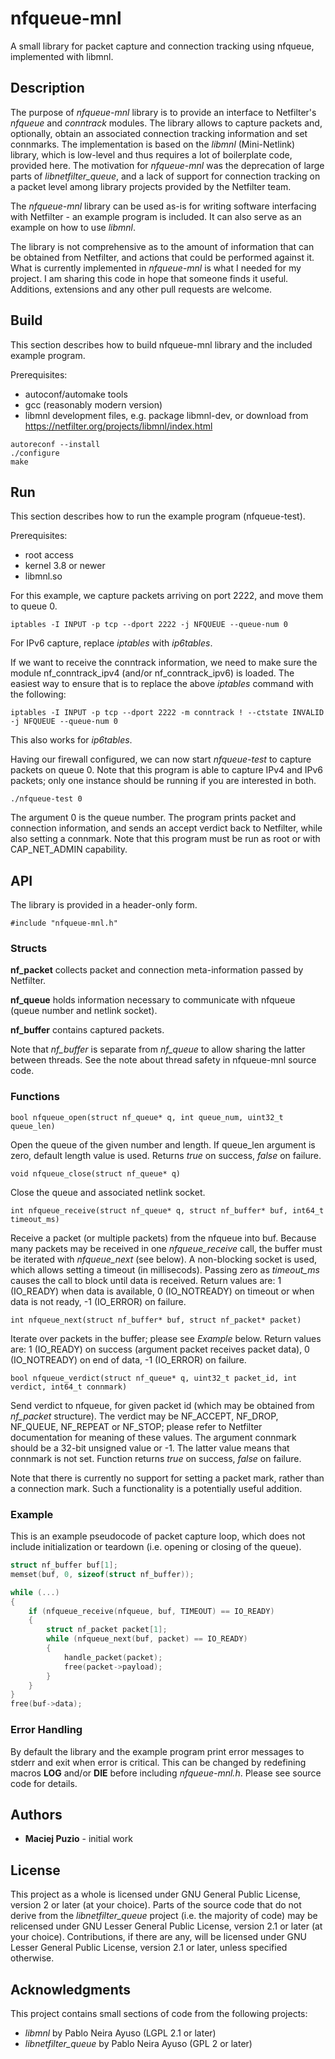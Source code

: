 # nfqueue-mnl
A small library for packet capture and connection tracking using nfqueue, implemented with libmnl.

## Description
The purpose of *nfqueue-mnl* library is to provide an interface to Netfilter's *nfqueue* and 
*conntrack* modules. The library allows to capture packets and, optionally, obtain an associated 
connection tracking information and set connmarks. The implementation is based on the *libmnl* 
(Mini-Netlink) library, which is low-level and thus requires a lot of boilerplate code, provided 
here. The motivation for *nfqueue-mnl* was the deprecation of large parts of *libnetfilter_queue*, 
and a lack of support for connection tracking on a packet level among library projects provided by 
the Netfilter team.

The *nfqueue-mnl* library can be used as-is for writing software interfacing with Netfilter - an
example program is included. It can also serve as an example on how to use *libmnl*.

The library is not comprehensive as to the amount of information that can be obtained from
Netfilter, and actions that could be performed against it. What is currently implemented in
*nfqueue-mnl* is what I needed for my project. I am sharing this code in hope that someone finds it
useful. Additions, extensions and any other pull requests are welcome.

## Build
This section describes how to build nfqueue-mnl library and the included example program.

Prerequisites:

- autoconf/automake tools  
- gcc (reasonably modern version)  
- libmnl development files, e.g. package libmnl-dev, or download from
https://netfilter.org/projects/libmnl/index.html  

```
autoreconf --install
./configure
make
```
## Run
This section describes how to run the example program (nfqueue-test).

Prerequisites:

- root access  
- kernel 3.8 or newer  
- libmnl.so  

For this example, we capture packets arriving on port 2222, and move them to queue 0.

`iptables -I INPUT -p tcp --dport 2222 -j NFQUEUE --queue-num 0`

For IPv6 capture, replace *iptables* with *ip6tables*.

If we want to receive the conntrack information, we need to make sure the module nf_conntrack_ipv4
(and/or nf_conntrack_ipv6) is loaded. The easiest way to ensure that is to replace the above
*iptables* command with the following:

`iptables -I INPUT -p tcp --dport 2222 -m conntrack ! --ctstate INVALID -j NFQUEUE --queue-num 0`

This also works for *ip6tables*.

Having our firewall configured, we can now start *nfqueue-test* to capture packets on queue 0. Note
that this program is able to capture IPv4 and IPv6 packets; only one instance should be running if
you are interested in both.

`./nfqueue-test 0`

The argument 0 is the queue number. The program prints packet and connection information, and sends
an accept verdict back to Netfilter, while also setting a connmark. Note that this program must be
run as root or with CAP_NET_ADMIN capability.

## API
The library is provided in a header-only form.

`#include "nfqueue-mnl.h"`

### Structs
**nf_packet** collects packet and connection meta-information passed by Netfilter.

**nf_queue** holds information necessary to communicate with nfqueue (queue number and netlink
socket).

**nf_buffer** contains captured packets.

Note that *nf_buffer* is separate from *nf_queue* to allow sharing the latter between threads. See
the note about thread safety in nfqueue-mnl source code.

### Functions

`bool nfqueue_open(struct nf_queue* q, int queue_num, uint32_t queue_len)`

Open the queue of the given number and length. If queue_len argument is zero, default length value
is used.
Returns *true* on success, *false* on failure.

`void nfqueue_close(struct nf_queue* q)`

Close the queue and associated netlink socket.

`int nfqueue_receive(struct nf_queue* q, struct nf_buffer* buf, int64_t timeout_ms)`

Receive a packet (or multiple packets) from the nfqueue into buf. Because many packets may be
received in one *nfqueue_receive* call, the buffer must be iterated with *nfqueue_next* (see below).
A non-blocking socket is used, which allows setting a timeout (in millisecods). Passing zero as
*timeout_ms* causes the call to block until data is received.
Return values are: 1 (IO_READY) when data is available, 0 (IO_NOTREADY) on timeout or when data is
not ready, -1 (IO_ERROR) on failure.

`int nfqueue_next(struct nf_buffer* buf, struct nf_packet* packet)`

Iterate over packets in the buffer; please see *Example* below.
Return values are: 1 (IO_READY) on success (argument packet receives packet data), 0 (IO_NOTREADY)
on end of data, -1 (IO_ERROR) on failure.

`bool nfqueue_verdict(struct nf_queue* q, uint32_t packet_id, int verdict, int64_t connmark)`

Send verdict to nfqueue, for given packet id (which may be obtained from *nf_packet* structure). The
verdict may be NF_ACCEPT, NF_DROP, NF_QUEUE, NF_REPEAT or NF_STOP; please refer to Netfilter
documentation for meaning of these values. The argument connmark should be a 32-bit unsigned value
or -1. The latter value means that connmark is not set.
Function returns *true* on success, *false* on failure.

Note that there is currently no support for setting a packet mark, rather than a connection mark.
Such a functionality is a potentially useful addition.

### Example
This is an example pseudocode of packet capture loop, which does not include initialization or 
teardown (i.e. opening or closing of the queue).

```c
struct nf_buffer buf[1];
memset(buf, 0, sizeof(struct nf_buffer));

while (...)
{
    if (nfqueue_receive(nfqueue, buf, TIMEOUT) == IO_READY)
    {
        struct nf_packet packet[1];
        while (nfqueue_next(buf, packet) == IO_READY)
        {
            handle_packet(packet);
            free(packet->payload);
        }
    }
}
free(buf->data);
```
### Error Handling
By default the library and the example program print error messages to stderr and exit when error is
critical. This can be changed by redefining macros **LOG** and/or **DIE** before including
*nfqueue-mnl.h*. Please see source code for details.

## Authors
- **Maciej Puzio** - initial work

## License
This project as a whole is licensed under GNU General Public License, version 2 or later (at your 
choice). Parts of the source code that do not derive from the *libnetfilter_queue* project (i.e. 
the majority of code) may be relicensed under GNU Lesser General Public License, version 2.1 or 
later (at your choice). Contributions, if there are any, will be licensed under GNU Lesser General 
Public License, version 2.1 or later, unless specified otherwise.

## Acknowledgments
This project contains small sections of code from the following projects:

- *libmnl* by Pablo Neira Ayuso (LGPL 2.1 or later)  
- *libnetfilter_queue* by Pablo Neira Ayuso (GPL 2 or later)  

